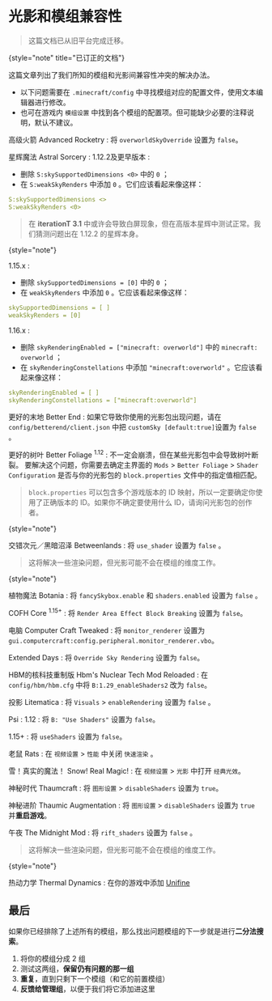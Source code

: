 # 光影和模组兼容性

> 这篇文档已从旧平台完成迁移。
>
{style="note" title="已订正的文档"}

这篇文章列出了我们所知的模组和光影间兼容性冲突的解决办法。

- 以下问题需要在 `.minecraft/config` 中寻找模组对应的配置文件，使用文本编辑器进行修改。
- 也可在游戏内 `模组设置` 中找到各个模组的配置项。但可能缺少必要的注释说明，默认不建议。

高级火箭 Advanced Rocketry
: 将 `overworldSkyOverride` 设置为 `false`。

星辉魔法 Astral Sorcery
: 
  1.12.2及更早版本
  : 
  - 删除 `S:skySupportedDimensions <0>` 中的 `0` ；
  - 在 `S:weakSkyRenders` 中添加 `0` 。它们应该看起来像这样：
  ```yaml
  S:skySupportedDimensions <>
  S:weakSkyRenders <0>
  ```
  > 在 **iterationT 3.1** 中或许会导致白屏现象，但在高版本星辉中测试正常。我们猜测问题出在 1.12.2 的星辉本身。
  > 
  {style="note"}

  1.15.x
  :
  - 删除 `skySupportedDimensions = [0]` 中的 `0` ；
  - 在 `weakSkyRenders` 中添加 `0` 。它应该看起来像这样：
  ```yaml
  skySupportedDimensions = [ ]
  weakSkyRenders = [0]
  ```

  1.16.x
  :
  - 删除 `skyRenderingEnabled = ["minecraft: overworld"]` 中的 `minecraft: overworld` ；
  - 在 `skyRenderingConstellations` 中添加 `"minecraft:overworld"` 。它应该看起来像这样：
  ```yaml
  skyRenderingEnabled = [ ]
  skyRenderingConstellations = ["minecraft:overworld"]
  ```

更好的末地 Better End
: 如果它导致你使用的光影包出现问题，请在 `config/betterend/client.json` 中把 `customSky [default:true]`设置为 `false` 。

更好的树叶 Better Foliage <sup>1.12</sup>
: 不一定会崩溃，但在某些光影包中会导致树叶断裂。
要解决这个问题，你需要去确定主界面的 `Mods` > `Better Foliage` > `Shader Configuration` 是否与你的光影包的 `block.properties` 文件中的指定值相匹配。
> `block.properties` 可以包含多个游戏版本的 ID 映射，所以一定要确定你使用了正确版本的 ID。如果你不确定要使用什么 ID，请询问光影包的创作者。
> 
{style="note"}

交错次元／黑暗沼泽 Betweenlands
: 将 `use_shader` 设置为 `false` 。
> 这将解决一些渲染问题，但光影可能不会在模组的维度工作。
> 
{style="note"}

植物魔法 Botania
: 将 `fancySkybox.enable` 和 `shaders.enabled` 设置为 `false` 。

COFH Core <sup>1.15+</sup>
: 将 `Render Area Effect Block Breaking` 设置为 `false`。

电脑 Computer Craft Tweaked
: 将 `monitor_renderer` 设置为 `gui.computercraft:config.peripheral.monitor_renderer.vbo`。

Extended Days
: 将 `Override Sky Rendering` 设置为 `false`。

HBM的核科技重制版 Hbm's Nuclear Tech Mod Reloaded
: 在 `config/hbm/hbm.cfg` 中将 `B:1.29_enableShaders2` 改为 `false`。

投影 Litematica
: 将 `Visuals` > `enableRendering` 设置为 `false` 。

Psi
:
  1.12
  : 将 `B: "Use Shaders"` 设置为 `false`。

  1.15+
  : 将 `useShaders` 设置为 `false`。

老鼠 Rats
: 在 `视频设置` > `性能` 中关闭 `快速渲染` 。

雪！真实的魔法！ Snow! Real Magic!
: 在 `视频设置` > `光影` 中打开 `经典光效`。

神秘时代 Thaumcraft
: 将 `图形设置` > `disableShaders` 设置为 `true`。

神秘进阶 Thaumic Augmentation
: 将 `图形设置` > `disableShaders` 设置为 `true` 并**重启游戏**。

午夜 The Midnight Mod
: 将 `rift_shaders` 设置为 `false` 。
> 这将解决一些渲染问题，但光影可能不会在模组的维度工作。
> 
{style="note"}

热动力学 Thermal Dynamics
: 在你的游戏中添加 [Unifine](https://www.curseforge.com/minecraft/mc-mods/unifine)

## 最后

如果你已经排除了上述所有的模组，那么找出问题模组的下一步就是进行**二分法搜索**。

1. 将你的模组分成 2 组
2. 测试这两组，**保留仍有问题的那一组**
3. **重复**，直到只剩下一个模组（和它的前置模组）
4. **反馈给管理组**，以便于我们将它添加进这里
